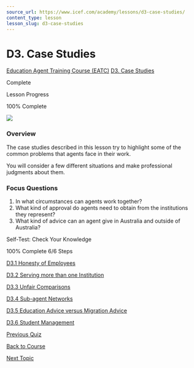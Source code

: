 ```yaml
---
source_url: https://www.icef.com/academy/lessons/d3-case-studies/
content_type: lesson
lesson_slug: d3-case-studies
---
```


# D3. Case Studies

[Education Agent Training Course (EATC)](https://www.icef.com/academy/courses/education-agent-training-course-eatc/) [D3. Case Studies](https://www.icef.com/academy/lessons/d3-case-studies/)

Complete

Lesson Progress 

100% Complete 

![](https://www.icef.com/academy/wp-content/uploads/2022/09/pexels-sora-shimazaki-5668869-1024x683.jpg)

### Overview

The case studies described in this lesson try to highlight some of the common problems that agents face in their work.

You will consider a few different situations and make professional judgments about them.

### Focus Questions

  1. In what circumstances can agents work together? 
  2. What kind of approval do agents need to obtain from the institutions they represent?
  3. What kind of advice can an agent give in Australia and outside of Australia?



Self-Test: Check Your Knowledge

100% Complete  6/6 Steps 

[ D3.1 Honesty of Employees ](https://www.icef.com/academy/topic/d3-1-honesty-of-employees/)

[ D3.2 Serving more than one Institution ](https://www.icef.com/academy/topic/d3-2-serving-more-than-one-institution/)

[ D3.3 Unfair Comparisons ](https://www.icef.com/academy/topic/d3-3-unfair-comparisons/)

[ D3.4 Sub-agent Networks ](https://www.icef.com/academy/topic/d3-4-sub-agent-networks/)

[ D3.5 Education Advice versus Migration Advice ](https://www.icef.com/academy/topic/d3-5-education-advice-versus-migration-advice/)

[ D3.6 Student Management ](https://www.icef.com/academy/topic/d3-6-student-management/)

[ Previous Quiz ](https://www.icef.com/academy/quizzes/d2-3-check-your-knowledge/)

[Back to Course](https://www.icef.com/academy/courses/education-agent-training-course-eatc/)

[ Next Topic ](https://www.icef.com/academy/topic/d3-1-honesty-of-employees/)

